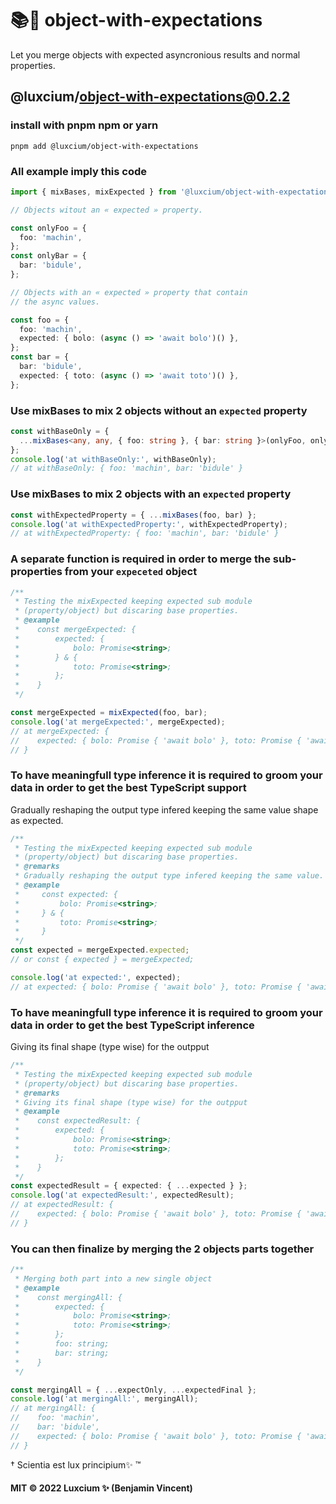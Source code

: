 # 📚💙 object-with-expectations

Let you merge objects with expected asyncronious results and normal properties.

## @luxcium/object-with-expectations@0.2.2

### install with pnpm npm or yarn

    pnpm add @luxcium/object-with-expectations

### All example imply this code

```typescript
import { mixBases, mixExpected } from '@luxcium/object-with-expectations';

// Objects witout an « expected » property.

const onlyFoo = {
  foo: 'machin',
};
const onlyBar = {
  bar: 'bidule',
};

// Objects with an « expected » property that contain
// the async values.

const foo = {
  foo: 'machin',
  expected: { bolo: (async () => 'await bolo')() },
};
const bar = {
  bar: 'bidule',
  expected: { toto: (async () => 'await toto')() },
};
```

### Use mixBases to mix 2 objects without an `expected` property

```typescript
const withBaseOnly = {
  ...mixBases<any, any, { foo: string }, { bar: string }>(onlyFoo, onlyBar),
};
console.log('at withBaseOnly:', withBaseOnly);
// at withBaseOnly: { foo: 'machin', bar: 'bidule' }
```

### Use mixBases to mix 2 objects with an `expected` property

```typescript
const withExpectedProperty = { ...mixBases(foo, bar) };
console.log('at withExpectedProperty:', withExpectedProperty);
// at withExpectedProperty: { foo: 'machin', bar: 'bidule' }
```

### A separate function is required in order to merge the sub-properties from your `expeceted` object

```typescript
/**
 * Testing the mixExpected keeping expected sub module
 * (property/object) but discaring base properties.
 * @example
 *    const mergeExpected: {
 *        expected: {
 *            bolo: Promise<string>;
 *        } & {
 *            toto: Promise<string>;
 *        };
 *    }
 */

const mergeExpected = mixExpected(foo, bar);
console.log('at mergeExpected:', mergeExpected);
// at mergeExpected: {
//    expected: { bolo: Promise { 'await bolo' }, toto: Promise { 'await toto' } }
// }
```

### To have meaningfull type inference it is required to groom your data in order to get the best TypeScript support

Gradually reshaping the output type infered keeping the same value shape as expected.

```typescript
/**
 * Testing the mixExpected keeping expected sub module
 * (property/object) but discaring base properties.
 * @remarks
 * Gradually reshaping the output type infered keeping the same value.
 * @example
 *     const expected: {
 *         bolo: Promise<string>;
 *     } & {
 *         toto: Promise<string>;
 *     }
 */
const expected = mergeExpected.expected;
// or const { expected } = mergeExpected;

console.log('at expected:', expected);
// at expected: { bolo: Promise { 'await bolo' }, toto: Promise { 'await toto' } }
```

### To have meaningfull type inference it is required to groom your data in order to get the best TypeScript inference

Giving its final shape (type wise) for the outpput

```typescript
/**
 * Testing the mixExpected keeping expected sub module
 * (property/object) but discaring base properties.
 * @remarks
 * Giving its final shape (type wise) for the outpput
 * @example
 *    const expectedResult: {
 *        expected: {
 *            bolo: Promise<string>;
 *            toto: Promise<string>;
 *        };
 *    }
 */
const expectedResult = { expected: { ...expected } };
console.log('at expectedResult:', expectedResult);
// at expectedResult: {
//    expected: { bolo: Promise { 'await bolo' }, toto: Promise { 'await toto' } }
// }
```

### You can then finalize by merging the 2 objects parts together

```typescript
/**
 * Merging both part into a new single object
 * @example
 *    const mergingAll: {
 *        expected: {
 *            bolo: Promise<string>;
 *            toto: Promise<string>;
 *        };
 *        foo: string;
 *        bar: string;
 *    }
 */

const mergingAll = { ...expectOnly, ...expectedFinal };
console.log('at mergingAll:', mergingAll);
// at mergingAll: {
//    foo: 'machin',
//    bar: 'bidule',
//    expected: { bolo: Promise { 'await bolo' }, toto: Promise { 'await toto' } }
// }
```

† Scientia est lux principium✨ ™

#### MIT © 2022 Luxcium ✨ (Benjamin Vincent)
